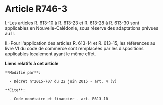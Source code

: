 # Article R746-3

I.-Les articles R. 613-10 à R. 613-23 et R. 613-28 à R. 613-30 sont applicables en Nouvelle-Calédonie, sous réserve des
adaptations prévues au II. 

II.-Pour l'application des articles R. 613-14 et R. 613-15, les références au livre VI du code de commerce sont remplacées
par les dispositions applicables localement ayant le même effet.

**Liens relatifs à cet article**

	**Modifié par**:

	  - Décret n°2015-707 du 22 juin 2015 - art. 4 (V)

	**Cite**:

	  - Code monétaire et financier - art. R613-10
